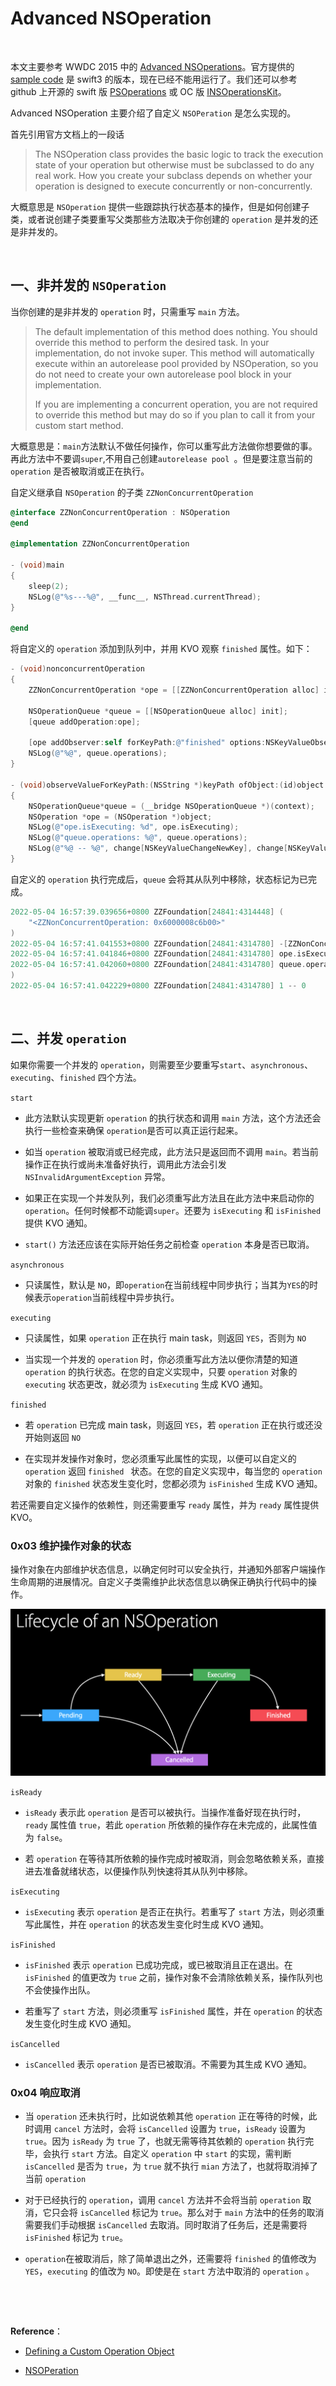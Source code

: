 # Advanced NSOperation


<br>

本文主要参考 WWDC 2015 中的 [Advanced NSOperations](https://developer.apple.com/videos/play/wwdc2015/226/)。官方提供的 [sample code](https://developer.apple.com/sample-code/wwdc/2015/downloads/Advanced-NSOperations.zip) 是 swift3 的版本，现在已经不能用运行了。我们还可以参考 github 上开源的 swift 版 [PSOperations](https://github.com/pluralsight/PSOperations) 或 OC 版 [INSOperationsKit](https://github.com/m1entus/INSOperationsKit)。

Advanced NSOperation 主要介绍了自定义 `NSOPeration` 是怎么实现的。

首先引用官方文档上的一段话

> The NSOperation class provides the basic logic to track the execution state of your operation but otherwise must be subclassed to do any real work. How you create your subclass depends on whether your operation is designed to execute concurrently or non-concurrently.

大概意思是 `NSOperation` 提供一些跟踪执行状态基本的操作，但是如何创建子类，或者说创建子类要重写父类那些方法取决于你创建的 `operation` 是并发的还是非并发的。

<br>

## 一、非并发的 `NSOperation`

当你创建的是非并发的 `operation` 时，只需重写 `main` 方法。

> The default implementation of this method does nothing. You should override this method to perform the desired task. In your implementation, do not invoke super. This method will automatically execute within an autorelease pool provided by NSOperation, so you do not need to create your own autorelease pool block in your implementation.
>
> If you are implementing a concurrent operation, you are not required to override this method but may do so if you plan to call it from your custom start method.

大概意思是：`main`方法默认不做任何操作，你可以重写此方法做你想要做的事。再此方法中不要调`super`,不用自己创建`autorelease pool `。但是要注意当前的 `operation` 是否被取消或正在执行。

自定义继承自 `NSOperation` 的子类 `ZZNonConcurrentOperation`

```Objective-C
@interface ZZNonConcurrentOperation : NSOperation
@end

@implementation ZZNonConcurrentOperation

- (void)main
{
    sleep(2);
    NSLog(@"%s---%@", __func__, NSThread.currentThread);
}

@end
```

将自定义的 `operation` 添加到队列中，并用 KVO 观察 `finished` 属性。如下：

```Objective-C
- (void)nonconcurrentOperation
{
    ZZNonConcurrentOperation *ope = [[ZZNonConcurrentOperation alloc] init];
    
    NSOperationQueue *queue = [[NSOperationQueue alloc] init];
    [queue addOperation:ope];
    
    [ope addObserver:self forKeyPath:@"finished" options:NSKeyValueObservingOptionNew | NSKeyValueObservingOptionOld context:(__bridge void * _Nullable)(queue)];
    NSLog(@"%@", queue.operations);
}

- (void)observeValueForKeyPath:(NSString *)keyPath ofObject:(id)object change:(NSDictionary<NSKeyValueChangeKey,id> *)change context:(void *)context
{
    NSOperationQueue*queue = (__bridge NSOperationQueue *)(context);
    NSOperation *ope = (NSOperation *)object;
    NSLog(@"ope.isExecuting: %d", ope.isExecuting);
    NSLog(@"queue.operations: %@", queue.operations);
    NSLog(@"%@ -- %@", change[NSKeyValueChangeNewKey], change[NSKeyValueChangeOldKey]);
}
```

自定义的 `operation` 执行完成后，`queue` 会将其从队列中移除，状态标记为已完成。

```Objective-C
2022-05-04 16:57:39.039656+0800 ZZFoundation[24841:4314448] (
    "<ZZNonConcurrentOperation: 0x6000008c6b00>"
)
2022-05-04 16:57:41.041553+0800 ZZFoundation[24841:4314780] -[ZZNonConcurrentOperation main]---<NSThread: 0x6000021925c0>{number = 4, name = (null)}
2022-05-04 16:57:41.041846+0800 ZZFoundation[24841:4314780] ope.isExecuting: 0
2022-05-04 16:57:41.042060+0800 ZZFoundation[24841:4314780] queue.operations: (
)
2022-05-04 16:57:41.042229+0800 ZZFoundation[24841:4314780] 1 -- 0
```

<br>

## 二、并发 `operation`


如果你需要一个并发的 `operation`，则需要至少要重写`start`、`asynchronous`、`executing`、`finished` 四个方法。

`start`

- 此方法默认实现更新 `operation` 的执行状态和调用 `main` 方法，这个方法还会执行一些检查来确保 `operation`是否可以真正运行起来。

- 如当 `operation` 被取消或已经完成，此方法只是返回而不调用 `main`。若当前操作正在执行或尚未准备好执行，调用此方法会引发 `NSInvalidArgumentException` 异常。
- 如果正在实现一个并发队列，我们必须重写此方法且在此方法中来启动你的 `operation`。任何时候都不动能调`super`。还要为 `isExecuting` 和 `isFinished` 提供 KVO 通知。
-  `start()` 方法还应该在实际开始任务之前检查 `operation` 本身是否已取消。


`asynchronous`

- 只读属性，默认是 `NO`，即`operation`在当前线程中同步执行；当其为`YES`的时候表示`operation`当前线程中异步执行。

`executing`

- 只读属性，如果 `operation` 正在执行 main task，则返回 `YES`，否则为 `NO`

- 当实现一个并发的 `operation` 时，你必须重写此方法以便你清楚的知道 `operation` 的执行状态。在您的自定义实现中，只要 `operation` 对象的 `executing` 状态更改，就必须为 `isExecuting` 生成 KVO 通知。

`finished`

- 若 `operation` 已完成 main task，则返回 `YES`，若 `operation` 正在执行或还没开始则返回 `NO`

- 在实现并发操作对象时，您必须重写此属性的实现，以便可以自定义的 `operation` 返回 `finished ` 状态。在您的自定义实现中，每当您的 `operation` 对象的 `finished` 状态发生变化时，您都必须为 `isFinished` 生成 KVO 通知。

若还需要自定义操作的依赖性，则还需要重写 `ready` 属性，并为 `ready` 属性提供 KVO。


### 0x03 维护操作对象的状态

操作对象在内部维护状态信息，以确定何时可以安全执行，并通知外部客户端操作生命周期的进展情况。自定义子类需维护此状态信息以确保正确执行代码中的操作。

![](../Images/iOS/Multithreading/NSOperation_01.png)


`isReady`

- `isReady` 表示此 `operation` 是否可以被执行。当操作准备好现在执行时，`ready` 属性值 `true`，若此 `operation` 所依赖的操作存在未完成的，此属性值为 `false`。

- 若 `operation` 在等待其所依赖的操作完成时被取消，则会忽略依赖关系，直接进去准备就绪状态，以便操作队列快速将其从队列中移除。

`isExecuting`

- `isExecuting` 表示 `operation` 是否正在执行。若重写了 `start` 方法，则必须重写此属性，并在 `operation` 的状态发生变化时生成 KVO 通知。

`isFinished`

- `isFinished` 表示 `operation` 已成功完成，或已被取消且正在退出。在 `isFinished` 的值更改为 `true` 之前，操作对象不会清除依赖关系，操作队列也不会使操作出队。

- 若重写了 `start` 方法，则必须重写 `isFinished` 属性，并在 `operation` 的状态发生变化时生成 KVO 通知。

`isCancelled`

- `isCancelled` 表示 `operation` 是否已被取消。不需要为其生成 KVO 通知。


### 0x04 响应取消

- 当 `operation` 还未执行时，比如说依赖其他 `operation` 正在等待的时候，此时调用 `cancel` 方法时，会将 `isCancelled` 设置为 `true`，`isReady` 设置为 `true`。因为 `isReady` 为 `true` 了，也就无需等待其依赖的 `operation` 执行完毕，会执行 `start` 方法。自定义 `operation` 中 `start` 的实现，需判断 `isCancelled` 是否为 `true`，为 `true` 就不执行 `mian` 方法了，也就将取消掉了当前 `operation`

- 对于已经执行的 `operation`，调用 `cancel` 方法并不会将当前 `operation` 取消，它只会将 `isCancelled` 标记为 `true`。那么对于 `main` 方法中的任务的取消需要我们手动根据 `isCancelled` 去取消。同时取消了任务后，还是需要将 `isFinished` 标记为 `true`。

- `operation`在被取消后，除了简单退出之外，还需要将 `finished` 的值修改为`YES`，`executing` 的值改为 `NO`。即使是在 `start` 方法中取消的 `operation` 。



```Objective-C

```
<br>



<br>

**Reference**：

- [Defining a Custom Operation Object](https://developer.apple.com/library/archive/documentation/General/Conceptual/ConcurrencyProgrammingGuide/OperationObjects/OperationObjects.html#//apple_ref/doc/uid/TP40008091-CH101-SW16)

- [NSOPeration](https://developer.apple.com/documentation/foundation/nsoperation)

<br>